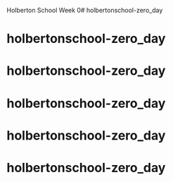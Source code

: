 Holberton School Week 0# holbertonschool-zero_day
# holbertonschool-zero_day
# holbertonschool-zero_day
# holbertonschool-zero_day
# holbertonschool-zero_day
# holbertonschool-zero_day
